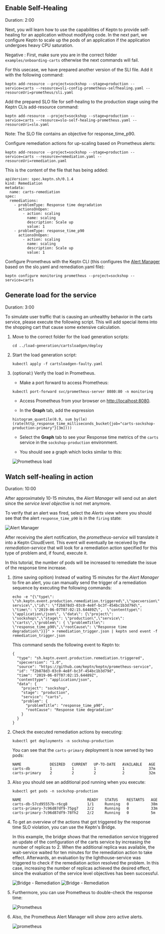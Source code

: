 

## Enable Self-Healing 
Duration: 2:00

Next, you will learn how to use the capabilities of Keptn to provide self-healing for an application without modifying code. In the next part, we configure Keptn to scale up the pods of an application if the application undergoes heavy CPU saturation. 

Negative
: First, make sure you are in the correct folder `examples/onboarding-carts` otherwise the next commands will fail.

For this usecase, we have prepared another version of the SLI file. Add it with the following command:
<!-- command -->
```
keptn add-resource --project=sockshop --stage=production --service=carts --resource=sli-config-prometheus-selfhealing.yaml --resourceUri=prometheus/sli.yaml 
```

Add the prepared SLO file for self-healing to the production stage using the Keptn CLIs add-resource command:

<!-- command -->
```
keptn add-resource --project=sockshop --stage=production --service=carts --resource=slo-self-healing-prometheus.yaml --resourceUri=slo.yaml
```

Note: The SLO file contains an objective for response_time_p90.


Configure remediation actions for up-scaling based on Prometheus alerts:

<!-- command -->
```
keptn add-resource --project=sockshop --stage=production --service=carts --resource=remediation.yaml --resourceUri=remediation.yaml
```

This is the content of the file that has being added:

```
apiVersion: spec.keptn.sh/0.1.4
kind: Remediation
metadata:
  name: carts-remediation
spec:
  remediations:
    - problemType: Response time degradation
      actionsOnOpen:
        - action: scaling
          name: scaling
          description: Scale up
          value: 1
    - problemType: response_time_p90
      actionsOnOpen:
        - action: scaling
          name: scaling
          description: Scale up
          value: 1
```

Configure Prometheus with the Keptn CLI (this configures the [Alert Manager](https://prometheus.io/docs/alerting/configuration/) based on the slo.yaml and remediation.yaml file):

<!-- command -->
```
keptn configure monitoring prometheus --project=sockshop --service=carts
```

## Generate load for the service
Duration: 3:00

To simulate user traffic that is causing an unhealthy behavior in the carts service, please execute the following script. This will add special items into the shopping cart that cause some extensive calculation.

1. Move to the correct folder for the load generation scripts:

    <!-- command -->
    ```
    cd ../load-generation/cartsloadgen/deploy
    ```

1. Start the load generation script: 

    <!-- command -->
    ```
    kubectl apply -f cartsloadgen-faulty.yaml
    ```

1. (optional:) Verify the load in Prometheus.
    - Make a port forward to access Prometheus:

    ```
    kubectl port-forward svc/prometheus-server 8080:80 -n monitoring
    ```
    
    - Access Prometheus from your browser on [http://localhost:8080](http://localhost:8080).

    - In the **Graph** tab, add the expression 

    ```
    histogram_quantile(0.9, sum by(le) (rate(http_response_time_milliseconds_bucket{job="carts-sockshop-production-primary"}[3m])))
    ```
    
    - Select the **Graph** tab to see your Response time metrics of the `carts` service in the `sockshop-production` environment.

    - You should see a graph which locks similar to this:

    ![Prometheus load](./assets/prometheus-load.png)


## Watch self-healing in action
Duration: 10:00

After approximately 10-15 minutes, the *Alert Manager* will send out an alert since the *service level objective* is not met anymore. 

To verify that an alert was fired, select the *Alerts* view where you should see that the alert `response_time_p90` is in the `firing` state:

  ![Alert Manager](./assets/alert-manager.png)


After receiving the alert notification, the *prometheus-service* will translate it into a Keptn CloudEvent. This event will eventually be received by the *remediation-service* that will look for a remediation action specified for this type of problem and, if found, execute it.

In this tutorial, the number of pods will be increased to remediate the issue of the response time increase. 

1. (time saving opition) Instead of waiting 15 minutes for the *Alert Manager* to fire an alert, you can manually send the trigger of a remediation sequence by executing the following commands: 

   ```
   echo -e "{\"type\": \"sh.keptn.event.production.remediation.triggered\",\"specversion\":\"1.0\",\"source\":\"https:\/\/github.com\/keptn\/keptn\/prometheus-service\",\"id\": \"f2b878d3-03c0-4e8f-bc3f-454bc1b3d79d\",  \"time\": \"2019-06-07T07:02:15.64489Z\",  \"contenttype\": \"application\/json\", \"data\": {\"project\": \"sockshop\",\"stage\": \"production\",\"service\": \"carts\",\"problem\": { \"problemTitle\": \"response_time_p90\",\"rootCause\": \"Response time degradation\"}}}" > remediation_trigger.json | keptn send event -f remediation_trigger.json
   ```

   This command sends the following event to Keptn to: 

   ```
   {
     "type": "sh.keptn.event.production.remediation.triggered",
     "specversion": "1.0",
     "source": "https://github.com/keptn/keptn/prometheus-service",
     "id": "f2b878d3-03c0-4e8f-bc3f-454bc1b3d79d",
     "time": "2019-06-07T07:02:15.64489Z",
     "contenttype": "application/json",
     "data": {
       "project": "sockshop",
       "stage": "production",
       "service": "carts",
       "problem": {
         "problemTitle": "response_time_p90",
         "rootCause": "Response time degradation"
       }
     }
   }
   ```

1. Check the executed remediation actions by executing:

    <!-- bash wait_for_pod_number_in_deployment_in_namespace "carts-primary" "2" "sockshop-production" -->

    <!-- debug -->
    ```
    kubectl get deployments -n sockshop-production
    ```

    You can see that the `carts-primary` deployment is now served by two pods:

    ```
    NAME             DESIRED   CURRENT   UP-TO-DATE   AVAILABLE   AGE
    carts-db         1         1         1            1           37m
    carts-primary    2         2         2            2           32m
    ```

1. Also you should see an additional pod running when you execute:

    <!-- debug -->
    ```
    kubectl get pods -n sockshop-production
    ```

    ```
    NAME                              READY   STATUS    RESTARTS   AGE
    carts-db-57cd95557b-r6cg8         1/1     Running   0          38m
    carts-primary-7c96d87df9-75pg7    2/2     Running   0          33m
    carts-primary-7c96d87df9-78fh2    2/2     Running   0          5m
    ```

1. To get an overview of the actions that got triggered by the response time SLO violation, you can use the Keptn's Bridge.

    In this example, the bridge shows that the remediation service triggered an update of the configuration of the carts service by increasing the number of replicas to 2. When the additional replica was available, the wait-service waited for ten minutes for the remediation action to take effect. Afterwards, an evaluation by the lighthouse-service was triggered to check if the remediation action resolved the problem. In this case, increasing the number of replicas achieved the desired effect, since the evaluation of the service level objectives has been successful.
    
    ![Bridge - Remediation](./assets/bridge-remediation-flow1.png)
    ![Bridge - Remediation](./assets/bridge-remediation-flow2.png)

1. Furthermore, you can use Prometheus to double-check the response time:

    ![Prometheus](./assets/prometheus-load-reduced.png)

1. Also, the Prometheus Alert Manager will show zero active alerts.

    ![prometheus](./assets/prometheus-alerts-zero.png)
